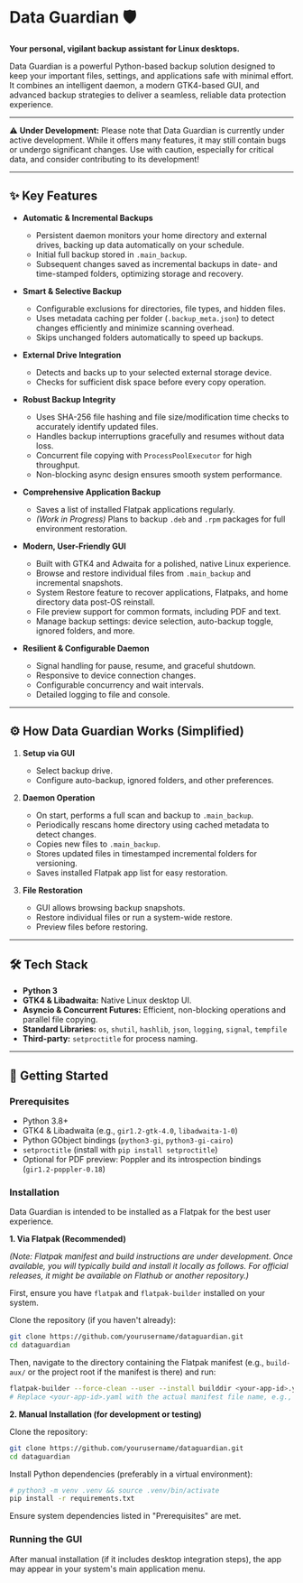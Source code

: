 # Data Guardian 🛡️

**Your personal, vigilant backup assistant for Linux desktops.**

Data Guardian is a powerful Python-based backup solution designed to keep your important files, settings, and applications safe with minimal effort. It combines an intelligent daemon, a modern GTK4-based GUI, and advanced backup strategies to deliver a seamless, reliable data protection experience.

---

⚠️ **Under Development:** Please note that Data Guardian is currently under active development. While it offers many features, it may still contain bugs or undergo significant changes. Use with caution, especially for critical data, and consider contributing to its development!

---

## ✨ Key Features

- **Automatic & Incremental Backups**
  - Persistent daemon monitors your home directory and external drives, backing up data automatically on your schedule.
  - Initial full backup stored in `.main_backup`.
  - Subsequent changes saved as incremental backups in date- and time-stamped folders, optimizing storage and recovery.

- **Smart & Selective Backup**
  - Configurable exclusions for directories, file types, and hidden files.
  - Uses metadata caching per folder (`.backup_meta.json`) to detect changes efficiently and minimize scanning overhead.
  - Skips unchanged folders automatically to speed up backups.

- **External Drive Integration**
  - Detects and backs up to your selected external storage device.
  - Checks for sufficient disk space before every copy operation.

- **Robust Backup Integrity**
  - Uses SHA-256 file hashing and file size/modification time checks to accurately identify updated files.
  - Handles backup interruptions gracefully and resumes without data loss.
  - Concurrent file copying with `ProcessPoolExecutor` for high throughput.
  - Non-blocking async design ensures smooth system performance.

- **Comprehensive Application Backup**
  - Saves a list of installed Flatpak applications regularly.
  - *(Work in Progress)* Plans to backup `.deb` and `.rpm` packages for full environment restoration.

- **Modern, User-Friendly GUI**
  - Built with GTK4 and Adwaita for a polished, native Linux experience.
  - Browse and restore individual files from `.main_backup` and incremental snapshots.
  - System Restore feature to recover applications, Flatpaks, and home directory data post-OS reinstall.
  - File preview support for common formats, including PDF and text.
  - Manage backup settings: device selection, auto-backup toggle, ignored folders, and more.

- **Resilient & Configurable Daemon**
  - Signal handling for pause, resume, and graceful shutdown.
  - Responsive to device connection changes.
  - Configurable concurrency and wait intervals.
  - Detailed logging to file and console.

---

## ⚙️ How Data Guardian Works (Simplified)

1. **Setup via GUI**
   - Select backup drive.
   - Configure auto-backup, ignored folders, and other preferences.

2. **Daemon Operation**
   - On start, performs a full scan and backup to `.main_backup`.
   - Periodically rescans home directory using cached metadata to detect changes.
   - Copies new files to `.main_backup`.
   - Stores updated files in timestamped incremental folders for versioning.
   - Saves installed Flatpak app list for easy restoration.

3. **File Restoration**
   - GUI allows browsing backup snapshots.
   - Restore individual files or run a system-wide restore.
   - Preview files before restoring.

---

## 🛠️ Tech Stack

- **Python 3**
- **GTK4 & Libadwaita:** Native Linux desktop UI.
- **Asyncio & Concurrent Futures:** Efficient, non-blocking operations and parallel file copying.
- **Standard Libraries:** `os`, `shutil`, `hashlib`, `json`, `logging`, `signal`, `tempfile`
- **Third-party:** `setproctitle` for process naming.

---

## 🚀 Getting Started

### Prerequisites

- Python 3.8+
- GTK4 & Libadwaita (e.g., `gir1.2-gtk-4.0`, `libadwaita-1-0`)
- Python GObject bindings (`python3-gi`, `python3-gi-cairo`)
- `setproctitle` (install with `pip install setproctitle`)
- Optional for PDF preview: Poppler and its introspection bindings (`gir1.2-poppler-0.18`)

### Installation

Data Guardian is intended to be installed as a Flatpak for the best user experience.

**1. Via Flatpak (Recommended)**

   *(Note: Flatpak manifest and build instructions are under development. Once available, you will typically build and install it locally as follows. For official releases, it might be available on Flathub or another repository.)*

   First, ensure you have `flatpak` and `flatpak-builder` installed on your system.

   Clone the repository (if you haven't already):
   ```bash
   git clone https://github.com/yourusername/dataguardian.git
   cd dataguardian
   ```

   Then, navigate to the directory containing the Flatpak manifest (e.g., `build-aux/` or the project root if the manifest is there) and run:
   ```bash
   flatpak-builder --force-clean --user --install builddir <your-app-id>.yaml
   # Replace <your-app-id>.yaml with the actual manifest file name, e.g., com.github.yourusername.dataguardian.yaml
   ```

**2. Manual Installation (for development or testing)**

   Clone the repository:
   ```bash
   git clone https://github.com/yourusername/dataguardian.git
   cd dataguardian
   ```
   Install Python dependencies (preferably in a virtual environment):
   ```bash
   # python3 -m venv .venv && source .venv/bin/activate
   pip install -r requirements.txt
   ```
   Ensure system dependencies listed in "Prerequisites" are met.

### Running the GUI

After manual installation (if it includes desktop integration steps), the app may appear in your system's main application menu.

